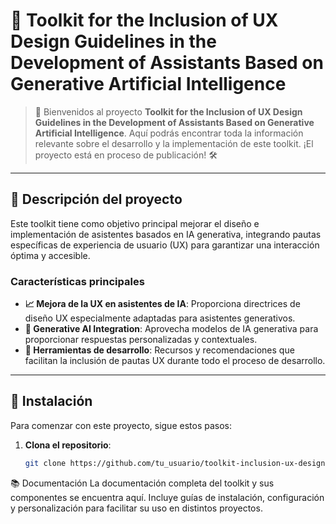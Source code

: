 # 📌 Toolkit for the Inclusion of UX Design Guidelines in the Development of Assistants Based on Generative Artificial Intelligence

> 🚀 Bienvenidos al proyecto **Toolkit for the Inclusion of UX Design Guidelines in the Development of Assistants Based on Generative Artificial Intelligence**. Aquí podrás encontrar toda la información relevante sobre el desarrollo y la implementación de este toolkit. ¡El proyecto está en proceso de publicación! 🛠️

---

## 📖 Descripción del proyecto

Este toolkit tiene como objetivo principal mejorar el diseño e implementación de asistentes basados en IA generativa, integrando pautas específicas de experiencia de usuario (UX) para garantizar una interacción óptima y accesible. 

### Características principales
- **📈 Mejora de la UX en asistentes de IA**: Proporciona directrices de diseño UX especialmente adaptadas para asistentes generativos.
- **🧠 Generative AI Integration**: Aprovecha modelos de IA generativa para proporcionar respuestas personalizadas y contextuales.
- **🔧 Herramientas de desarrollo**: Recursos y recomendaciones que facilitan la inclusión de pautas UX durante todo el proceso de desarrollo.

---

## 🚀 Instalación

Para comenzar con este proyecto, sigue estos pasos:

1. **Clona el repositorio**:
   ```bash
   git clone https://github.com/tu_usuario/toolkit-inclusion-ux-design-ai.git

📚 Documentación
La documentación completa del toolkit y sus componentes se encuentra aquí. Incluye guías de instalación, configuración y personalización para facilitar su uso en distintos proyectos.



